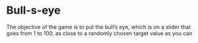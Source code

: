 # Bull-s-eye

The objective of the game is to put the bull’s eye, which is on a slider that goes from 1 to 100, as close to a randomly chosen target value as you can
